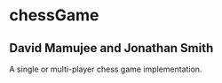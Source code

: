 # chessGame
## David Mamujee and Jonathan Smith

A single or multi-player chess game implementation.
